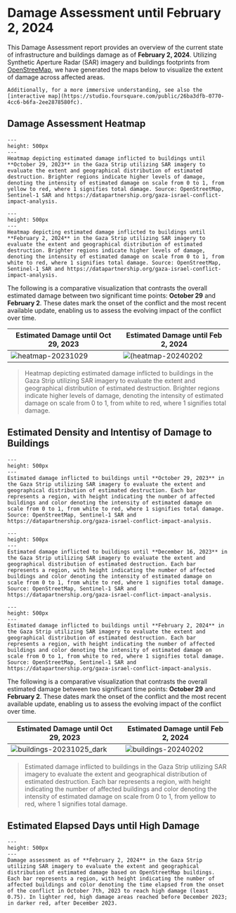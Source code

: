 # Damage Assessment until February 2, 2024

This Damage Assessment report provides an overview of the current state of infrastructure and buildings damage as of **February 2, 2024**. Utilizing Synthetic Aperture Radar (SAR) imagery and buildings footprints from [OpenStreeMap](https://www.hotosm.org), we have generated the maps below to visualize the extent of damage across affected areas.

```{seealso}
Additionally, for a more immersive understanding, see also the [interactive map](https://studio.foursquare.com/public/26ba3dfb-0770-4cc6-b6fa-2ee2878580fc).
```

## Damage Assessment Heatmap

```{figure} heatmap-20231029.png
---
height: 500px
---
Heatmap depicting estimated damage inflicted to buildings until **October 29, 2023** in the Gaza Strip utilizing SAR imagery to evaluate the extent and geographical distribution of estimated destruction. Brighter regions indicate higher levels of damage, denoting the intensity of estimated damage on scale from 0 to 1, from yellow to red, where 1 signifies total damage. Source: OpenStreetMap, Sentinel-1 SAR and https://datapartnership.org/gaza-israel-conflict-impact-analysis.
```

```{figure} heatmap-20240202.png
---
height: 500px
---
Heatmap depicting estimated damage inflicted to buildings until **February 2, 2024** in the Gaza Strip utilizing SAR imagery to evaluate the extent and geographical distribution of estimated destruction. Brighter regions indicate higher levels of damage, denoting the intensity of estimated damage on scale from 0 to 1, from white to red, where 1 signifies total damage. Source: OpenStreetMap, Sentinel-1 SAR and https://datapartnership.org/gaza-israel-conflict-impact-analysis.
```

The following is a comparative visualization that contrasts the overall estimated damage between two significant time points: **October 29** and **February 2**. These dates mark the onset of the conflict and the most recent available update, enabling us to assess the evolving impact of the conflict over time.

|Estimated Damage until Oct 29, 2023 | Estimated Damage until Feb 2, 2024|
|- | -|
|![heatmap-20231029]( heatmap-20231029.png) | ![(heatmap-20240202](heatmap-20240202.png)|

> Heatmap depicting estimated damage inflicted to buildings in the Gaza Strip utilizing SAR imagery to evaluate the extent and geographical distribution of estimated destruction. Brighter regions indicate higher levels of damage, denoting the intensity of estimated damage on scale from 0 to 1, from white to red, where 1 signifies total damage.

## Estimated Density and Intentisy of Damage to Buildings

```{figure} buildings-20231025_dark.png
---
height: 500px
---
Estimated damage inflicted to buildings until **October 29, 2023** in the Gaza Strip utilizing SAR imagery to evaluate the extent and geographical distribution of estimated destruction. Each bar represents a region, with height indicating the number of affected buildings and color denoting the intensity of estimated damage on scale from 0 to 1, from white to red, where 1 signifies total damage. Source: OpenStreetMap, Sentinel-1 SAR and https://datapartnership.org/gaza-israel-conflict-impact-analysis.
```

```{figure} buildings-20231216_dark.png
---
height: 500px
---
Estimated damage inflicted to buildings until **December 16, 2023** in the Gaza Strip utilizing SAR imagery to evaluate the extent and geographical distribution of estimated destruction. Each bar represents a region, with height indicating the number of affected buildings and color denoting the intensity of estimated damage on scale from 0 to 1, from white to red, where 1 signifies total damage. Source: OpenStreetMap, Sentinel-1 SAR and https://datapartnership.org/gaza-israel-conflict-impact-analysis.
```

```{figure} buildings-20240202_dark.png
---
height: 500px
---
Estimated damage inflicted to buildings until **February 2, 2024** in the Gaza Strip utilizing SAR imagery to evaluate the extent and geographical distribution of estimated destruction. Each bar represents a region, with height indicating the number of affected buildings and color denoting the intensity of estimated damage on scale from 0 to 1, from white to red, where 1 signifies total damage. Source: OpenStreetMap, Sentinel-1 SAR and https://datapartnership.org/gaza-israel-conflict-impact-analysis.
```

The following is a comparative visualization that contrasts the overall estimated damage between two significant time points: **October 29** and **February 2**. These dates mark the onset of the conflict and the most recent available update, enabling us to assess the evolving impact of the conflict over time.

|Estimated Damage until Oct 29, 2023 | Estimated Damage until Feb 2, 2024|
|- | -|
|![buildings-20231025_dark](buildings-20231025_dark.png) | ![buildings-20240202](buildings-20240202_dark.png)|

> Estimated damage inflicted to buildings in the Gaza Strip utilizing SAR imagery to evaluate the extent and geographical distribution of estimated destruction. Each bar represents a region, with height indicating the number of affected buildings and color denoting the intensity of estimated damage on scale from 0 to 1, from yellow to red, where 1 signifies total damage.

## Estimated Elapsed Days until High Damage

```{figure} elapsed-20240202_dark.png
---
height: 500px
---
Damage assessment as of **February 2, 2024** in the Gaza Strip utilizing SAR imagery to evaluate the extent and geographical distribution of estimated damage based on OpenStreetMap buildings. Each bar represents a region, with height indicating the number of affected buildings and color denoting the time elapsed from the onset of the conflict in October 7th, 2023 to reach high damage (least 0.75). In lighter red, high damage areas reached before December 2023; in darker red, after December 2023.
```
